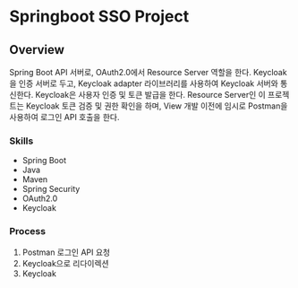 # Springboot SSO Project

## Overview
Spring Boot API 서버로, OAuth2.0에서 Resource Server 역할을 한다.
Keycloak을 인증 서버로 두고, Keycloak adapter 라이브러리를 사용하여 Keycloak 서버와 통신한다.
Keycloak은 사용자 인증 및 토큰 발급을 한다.
Resource Server인 이 프로젝트는 Keycloak 토큰 검증 및 권한 확인을 하며,
View 개발 이전에 임시로 Postman을 사용하여 로그인 API 호출을 한다.

### Skills
* Spring Boot
* Java
* Maven
* Spring Security
* OAuth2.0
* Keycloak

### Process
1. Postman 로그인 API 요청
2. Keycloak으로 리다이렉션
3. Keycloak
